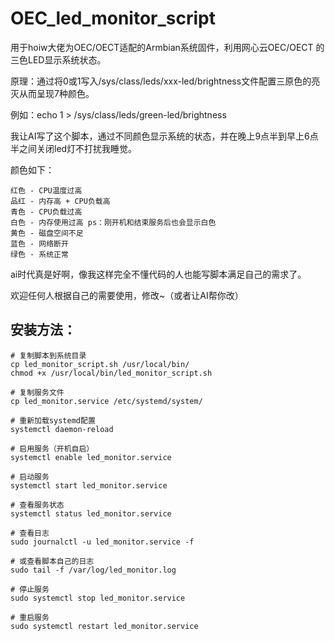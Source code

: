 # OEC_led_monitor_script
用于hoiw大佬为OEC/OECT适配的Armbian系统固件，利用网心云OEC/OECT 的三色LED显示系统状态。

原理：通过将0或1写入/sys/class/leds/xxx-led/brightness文件配置三原色的亮灭从而呈现7种颜色。

例如：echo 1 > /sys/class/leds/green-led/brightness

我让AI写了这个脚本，通过不同颜色显示系统的状态，并在晚上9点半到早上6点半之间关闭led灯不打扰我睡觉。

颜色如下：
```
红色 - CPU温度过高
品红 - 内存高 + CPU负载高
青色 - CPU负载过高
白色 - 内存使用过高 ps：刚开机和结束服务后也会显示白色
黄色 - 磁盘空间不足
蓝色 - 网络断开
绿色 - 系统正常
```

ai时代真是好啊，像我这样完全不懂代码的人也能写脚本满足自己的需求了。

欢迎任何人根据自己的需要使用，修改~（或者让AI帮你改）

## 安装方法：
```
# 复制脚本到系统目录
cp led_monitor_script.sh /usr/local/bin/
chmod +x /usr/local/bin/led_monitor_script.sh

# 复制服务文件
cp led_monitor.service /etc/systemd/system/

# 重新加载systemd配置
systemctl daemon-reload

# 启用服务（开机自启）
systemctl enable led_monitor.service

# 启动服务
systemctl start led_monitor.service

# 查看服务状态
systemctl status led_monitor.service

# 查看日志
sudo journalctl -u led_monitor.service -f

# 或查看脚本自己的日志
sudo tail -f /var/log/led_monitor.log

# 停止服务
sudo systemctl stop led_monitor.service

# 重启服务
sudo systemctl restart led_monitor.service

```



